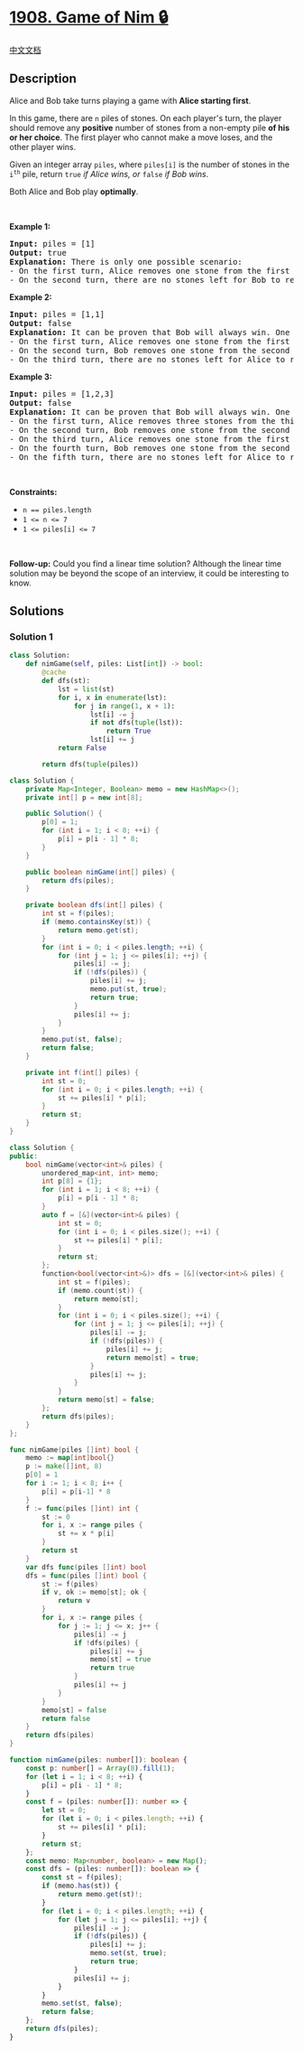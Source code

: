 # [1908. Game of Nim 🔒](https://leetcode.com/problems/game-of-nim)

[中文文档](/solution/1900-1999/1908.Game%20of%20Nim/README.md)

<!-- tags:Bit Manipulation,Brainteaser,Array,Math,Dynamic Programming,Game Theory -->

## Description

<p>Alice and Bob take turns playing a game with <strong>Alice starting first</strong>.</p>

<p>In this game, there are <code>n</code> piles of stones. On each player&#39;s turn, the player should remove any <strong>positive</strong> number of stones from a non-empty pile <strong>of his or her choice</strong>. The first player who cannot make a move loses, and the other player wins.</p>

<p>Given an integer array <code>piles</code>, where <code>piles[i]</code> is the number of stones in the <code>i<sup>th</sup></code> pile, return <code>true</code><em> if Alice wins, or </em><code>false</code><em> if Bob wins</em>.</p>

<p>Both Alice and Bob play <strong>optimally</strong>.</p>

<p>&nbsp;</p>
<p><strong class="example">Example 1:</strong></p>

<pre>
<strong>Input:</strong> piles = [1]
<strong>Output:</strong> true
<strong>Explanation:</strong> There is only one possible scenario:
- On the first turn, Alice removes one stone from the first pile. piles = [0].
- On the second turn, there are no stones left for Bob to remove. Alice wins.
</pre>

<p><strong class="example">Example 2:</strong></p>

<pre>
<strong>Input:</strong> piles = [1,1]
<strong>Output:</strong> false
<strong>Explanation:</strong> It can be proven that Bob will always win. One possible scenario is:
- On the first turn, Alice removes one stone from the first pile. piles = [0,1].
- On the second turn, Bob removes one stone from the second pile. piles = [0,0].
- On the third turn, there are no stones left for Alice to remove. Bob wins.
</pre>

<p><strong class="example">Example 3:</strong></p>

<pre>
<strong>Input:</strong> piles = [1,2,3]
<strong>Output:</strong> false
<strong>Explanation:</strong> It can be proven that Bob will always win. One possible scenario is:
- On the first turn, Alice removes three stones from the third pile. piles = [1,2,0].
- On the second turn, Bob removes one stone from the second pile. piles = [1,1,0].
- On the third turn, Alice removes one stone from the first pile. piles = [0,1,0].
- On the fourth turn, Bob removes one stone from the second pile. piles = [0,0,0].
- On the fifth turn, there are no stones left for Alice to remove. Bob wins.</pre>

<p>&nbsp;</p>
<p><strong>Constraints:</strong></p>

<ul>
	<li><code>n == piles.length</code></li>
	<li><code>1 &lt;= n &lt;= 7</code></li>
	<li><code>1 &lt;= piles[i] &lt;= 7</code></li>
</ul>

<p>&nbsp;</p>
<p><strong>Follow-up:</strong> Could you find a linear time solution? Although the linear time solution may be beyond the scope of an interview, it could be interesting to know.</p>

## Solutions

### Solution 1

<!-- tabs:start -->

```python
class Solution:
    def nimGame(self, piles: List[int]) -> bool:
        @cache
        def dfs(st):
            lst = list(st)
            for i, x in enumerate(lst):
                for j in range(1, x + 1):
                    lst[i] -= j
                    if not dfs(tuple(lst)):
                        return True
                    lst[i] += j
            return False

        return dfs(tuple(piles))
```

```java
class Solution {
    private Map<Integer, Boolean> memo = new HashMap<>();
    private int[] p = new int[8];

    public Solution() {
        p[0] = 1;
        for (int i = 1; i < 8; ++i) {
            p[i] = p[i - 1] * 8;
        }
    }

    public boolean nimGame(int[] piles) {
        return dfs(piles);
    }

    private boolean dfs(int[] piles) {
        int st = f(piles);
        if (memo.containsKey(st)) {
            return memo.get(st);
        }
        for (int i = 0; i < piles.length; ++i) {
            for (int j = 1; j <= piles[i]; ++j) {
                piles[i] -= j;
                if (!dfs(piles)) {
                    piles[i] += j;
                    memo.put(st, true);
                    return true;
                }
                piles[i] += j;
            }
        }
        memo.put(st, false);
        return false;
    }

    private int f(int[] piles) {
        int st = 0;
        for (int i = 0; i < piles.length; ++i) {
            st += piles[i] * p[i];
        }
        return st;
    }
}
```

```cpp
class Solution {
public:
    bool nimGame(vector<int>& piles) {
        unordered_map<int, int> memo;
        int p[8] = {1};
        for (int i = 1; i < 8; ++i) {
            p[i] = p[i - 1] * 8;
        }
        auto f = [&](vector<int>& piles) {
            int st = 0;
            for (int i = 0; i < piles.size(); ++i) {
                st += piles[i] * p[i];
            }
            return st;
        };
        function<bool(vector<int>&)> dfs = [&](vector<int>& piles) {
            int st = f(piles);
            if (memo.count(st)) {
                return memo[st];
            }
            for (int i = 0; i < piles.size(); ++i) {
                for (int j = 1; j <= piles[i]; ++j) {
                    piles[i] -= j;
                    if (!dfs(piles)) {
                        piles[i] += j;
                        return memo[st] = true;
                    }
                    piles[i] += j;
                }
            }
            return memo[st] = false;
        };
        return dfs(piles);
    }
};
```

```go
func nimGame(piles []int) bool {
	memo := map[int]bool{}
	p := make([]int, 8)
	p[0] = 1
	for i := 1; i < 8; i++ {
		p[i] = p[i-1] * 8
	}
	f := func(piles []int) int {
		st := 0
		for i, x := range piles {
			st += x * p[i]
		}
		return st
	}
	var dfs func(piles []int) bool
	dfs = func(piles []int) bool {
		st := f(piles)
		if v, ok := memo[st]; ok {
			return v
		}
		for i, x := range piles {
			for j := 1; j <= x; j++ {
				piles[i] -= j
				if !dfs(piles) {
					piles[i] += j
					memo[st] = true
					return true
				}
				piles[i] += j
			}
		}
		memo[st] = false
		return false
	}
	return dfs(piles)
}
```

```ts
function nimGame(piles: number[]): boolean {
    const p: number[] = Array(8).fill(1);
    for (let i = 1; i < 8; ++i) {
        p[i] = p[i - 1] * 8;
    }
    const f = (piles: number[]): number => {
        let st = 0;
        for (let i = 0; i < piles.length; ++i) {
            st += piles[i] * p[i];
        }
        return st;
    };
    const memo: Map<number, boolean> = new Map();
    const dfs = (piles: number[]): boolean => {
        const st = f(piles);
        if (memo.has(st)) {
            return memo.get(st)!;
        }
        for (let i = 0; i < piles.length; ++i) {
            for (let j = 1; j <= piles[i]; ++j) {
                piles[i] -= j;
                if (!dfs(piles)) {
                    piles[i] += j;
                    memo.set(st, true);
                    return true;
                }
                piles[i] += j;
            }
        }
        memo.set(st, false);
        return false;
    };
    return dfs(piles);
}
```

<!-- tabs:end -->

<!-- end -->
